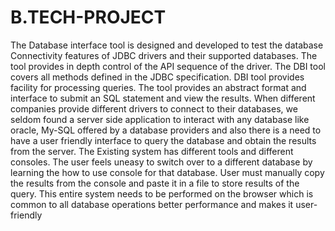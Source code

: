 # B.TECH-PROJECT
The Database interface tool is designed and developed to test the database Connectivity features 
of JDBC drivers and their supported databases. The tool provides in depth control of the API 
sequence of the driver. The DBI tool covers all methods defined in the JDBC specification. DBI 
tool provides facility for processing queries. The tool provides an abstract format and interface to 
submit an SQL statement and view the results. When different companies provide different 
drivers to connect to their databases, we seldom found a server side application to interact with 
any database like oracle, My-SQL offered by a database providers and also there is a need to 
have a user friendly interface to query the database and obtain the results from the server.
The Existing system has different tools and different consoles. The user feels uneasy to 
switch over to a different database by learning the how to use console for that database. User 
must manually copy the results from the console and paste it in a file to store results of the query. 
This entire system needs to be performed on the browser which is common to all database 
operations better performance and makes it user-friendly
